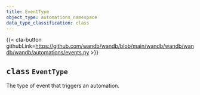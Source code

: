 ```yaml
---
title: EventType
object_type: automations_namespace
data_type_classification: class
---
```


{{< cta-button githubLink=https://github.com/wandb/wandb/blob/main/wandb/wandb/wandb/wandb/automations/events.py >}}




## <kbd>class</kbd> `EventType`
The type of event that triggers an automation. 




